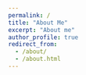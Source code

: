```yaml
---
permalink: /
title: "About Me"
excerpt: "About me"
author_profile: true
redirect_from: 
  - /about/
  - /about.html
---
```

<!---
Teaching Assistant Preferences
======
As one of a handful of international undergraduate students at my university, I had to adapt and step out of my comfort zone in order to perform my duties effectively as a TA. This gave me the confidence and ability to successfully communicate with students who had a completely different background and language. This began unofficially during the introductory CS courses, which were taught by my advisor who had just joined the university as well. He had a difficult time adjusting to the abilities of the students who had studied in Arabic all their school life and were taking an undergraduate course for the first time after going through an intensive one year English program. I helped to mitigate some of these issues by communicating with the professor and students, and orgranising weekly student study sessions voluntarily. 

International students were not eligible to hold TA and grader positions at my university. However, following my course performance, my professor strongly recommended my Dean to consider the possibility who in turn obtained approval from student affairs and I was able to work as a grader in the professional ethics course, even grading the midterm exam along with my professor. Because of my good performance and voluntary help sessions, I was appointed as a TA in the first semester of my senior year for the algorithms course. I held weekly office hours and problem sessions(recitations) while grading for over 100 students. In my final semester, I worked as a TA for the Machine Learning course, performing similar tasks as above, while also grading for the Machine Learning course offered to Graduate students.

In addition to this, I have volunteered 100s of verified hours during my high school years at my local preschool, helping the community of international children learn basic English, Arabic, and Math.  I believe that my academic record coupled with my experience serve to highlight my independence, motivation, and proficiency in communication, in two of my non-native languages - English and Arabic, while also being fluent in two other languages - Hindi and Urdu. 


PERSONAL STATEMENT
======

Being an Indian expatriate student, it has always been a challenge to assimilate in Saudi Arabia(KSA) as a non-Arab, especially as an international undergraduate student, despite having lived my entire life here and learned Arabic. Opportunities in every regard have always been extremely limited, primarily based on nationality, not prowess. Yet, I have never let this hold me back as it has been a motivation for me to work even harder. My desire to pursue graduate studies at UIUC is yet another step in this direction to prove my mantle with the core underlying factor being a seminar I attended as a sophomore on cancer detection using deep learning. The endless applications of machine learning for societal and environmental benefits have always captivated me. 

After high school, all my expatriate friends left KSA, as it was impossible to pursue further studies here. But right from my middle school days, I had set my sights on joining KFUPM, one of the best universities in the Arab world. My performance in high school and the national entrance examinations got me accepted to the university, despite the acceptance rate being only 4% even for the citizens. Despite being forced to wait a year for approval from the Ministry of Education, my patience paid off and I was accepted with a full scholarship and monthly stipend. In high school, I was the national junior badminton champion multiple times, also representing Saudi Arabia in the CBSE national badminton championships held in India. But I had to forgo this passion after high school, with every public badminton competition being restricted to Saudi nationals only and no inter-university competitions. But considering my family’s financial status, with a sole earner and two college-going siblings, I could not give up this golden opportunity. 

After my sophomore year, I found that internships were tremendously hard to come by despite having a perfect major GPA, extensive side projects, and successful interviews. The most challenging interview experience was with a globally renowned company that accepted me after multiple rounds, but I was then rejected by the HR department after stating my nationality. I kept trying for months and finally found a company, AMT Arabia, that was looking for an intern to work on their ongoing CRM web project. After my junior year, I was selected by the Research Institute at KFUPM, where I got an opportunity to select between an emotion detection project and a greenhouse gas emissions project. I sought the latter to create awareness, at least in the university community towards climate change and the importance of clean energy because of my observations. Having noticed innumerable laborers and others toiling hard in extreme temperatures, while also being someone who spent a lot of time unknowingly yet carelessly contributing to these emissions, I wanted to play a small part in bringing this to the attention of other similar individuals, as it is a common practice here. An extremely pleasant and satisfactory moment was when the Vice President of the university praised my project and encouraged the community to consider the harmful effects of these emissions. I have spent hundreds of verified hours volunteering to help these individuals by donating and distributing food and teaching them basic English and Arabic. 

As stated in my updated research interests, my aim is to work towards raising awareness for various issues in the Middle East, especially related to matters that have been recognized in the world, but not here. I have longed to be a part of a community where diversity and inclusion are the norm, and this will enforce my innate desire to contribute to the same in a place where I will not be prevented from doing so.


Research Interests
======
My primary aims for research lie in the field of applications of machine learning, especially projects that have a meaningful impact on society and the environment. In particular, I am interested in interdisciplinary projects related to psychology and social science, healthcare applications, and decision optimization in sports through activity recognition. The opportunities encapsulated by various interdisciplinary laboratories and research centers at prominent research universities in USA influenced my desire to pursue a graduate degree. 

Personal
======
I studied at International Indian School Dammam, one of the largest schools in the world. I was a house captain in the student cabinet during all my years of middle school and high school with the responsibility of leading over 2000 students. I was one of the few students that obtained a perfect CGPA in the national 10th grade CBSE board examinations, thus receiving a certificate of appreciation from the Minister of Education, India. I also obtained a Gold Honour Roll in the national 12th grade CBSE board examinations. I am one of a handful of international students at KFUPM and my admission included a complete tuition waiver, with a monthly stipend from the Ministry of Education of Saudi Arabia, despite being forced to wait a year and attend a community college while waiting for my approval as an expatriate.

My hobbies include playing sports, reading, and video games.


Badminton
------
I have represented Saudi Arabia at various age levels in school and won several accolades. Due to circumstances out of my control, I had to stop playing competitively as the scholarship offered by KFUPM was a golden opportunity to relieve the financial burden on my family. Unfortunately, there are no inter-university competitions in Saudi Arabia and all other public competitions are restricted to Saudi citizens only.

![National Badminton Mixed Doubles Championships 2016, Varanasi](/images/badminton.jpeg)
National Badminton Mixed Doubles Championships 2016, Varanasi
-->

